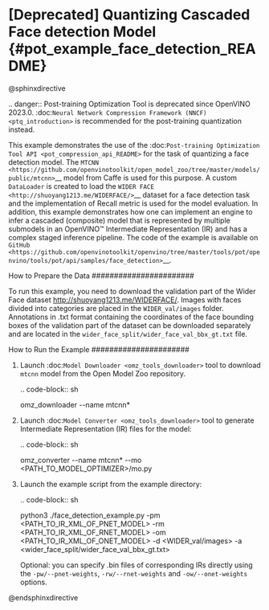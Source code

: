 # [Deprecated] Quantizing Cascaded Face detection Model {#pot_example_face_detection_README}

@sphinxdirective

.. danger:: Post-training Optimization Tool is deprecated since OpenVINO 2023.0. :doc:`Neural Network Compression Framework (NNCF) <ptq_introduction>` is recommended for the post-training quantization instead.

This example demonstrates the use of the :doc:`Post-training Optimization Tool API <pot_compression_api_README>` for the task of quantizing a face detection model.
The `MTCNN <https://github.com/openvinotoolkit/open_model_zoo/tree/master/models/public/mtcnn>`__ model from Caffe is used for this purpose.
A custom ``DataLoader`` is created to load the `WIDER FACE <http://shuoyang1213.me/WIDERFACE/>`__ dataset for a face detection task 
and the implementation of Recall metric is used for the model evaluation. In addition, this example demonstrates how one can implement 
an engine to infer a cascaded (composite) model that is represented by multiple submodels in an OpenVINO™ Intermediate Representation (IR)
and has a complex staged inference pipeline. The code of the example is available on `GitHub <https://github.com/openvinotoolkit/openvino/tree/master/tools/pot/openvino/tools/pot/api/samples/face_detection>`__.

How to Prepare the Data
#######################

To run this example, you need to download the validation part of the Wider Face dataset http://shuoyang1213.me/WIDERFACE/.
Images with faces divided into categories are placed in the ``WIDER_val/images`` folder. 
Annotations in .txt format containing the coordinates of the face bounding boxes of the 
validation part of the dataset can be downloaded separately and are located in the ``wider_face_split/wider_face_val_bbx_gt.txt`` file.

How to Run the Example
######################

1. Launch :doc:`Model Downloader <omz_tools_downloader>` tool to download ``mtcnn`` model from the Open Model Zoo repository.

   .. code-block:: sh

      omz_downloader --name mtcnn*


2. Launch :doc:`Model Converter <omz_tools_downloader>` tool to generate Intermediate Representation (IR) files for the model:

   .. code-block:: sh

      omz_converter --name mtcnn* --mo <PATH_TO_MODEL_OPTIMIZER>/mo.py


3. Launch the example script from the example directory:

   .. code-block:: sh

      python3 ./face_detection_example.py -pm <PATH_TO_IR_XML_OF_PNET_MODEL> 
      -rm <PATH_TO_IR_XML_OF_RNET_MODEL> -om <PATH_TO_IR_XML_OF_ONET_MODEL> -d <WIDER_val/images> -a <wider_face_split/wider_face_val_bbx_gt.txt>


   Optional: you can specify .bin files of corresponding IRs directly using the ``-pw/--pnet-weights``, ``-rw/--rnet-weights`` and ``-ow/--onet-weights`` options.

@endsphinxdirective
